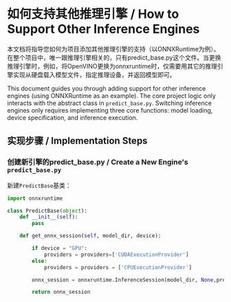 # 如何支持其他推理引擎 / How to Support Other Inference Engines

本文档将指导您如何为项目添加其他推理引擎的支持（以ONNXRuntime为例）。在整个项目中，唯一跟推理引擎相关的，只有predict_base.py这个文件。当更换推理引擎时，例如，将OpenVINO更换为onnxruntime时，仅需要用其它的推理引擎实现从硬盘载入模型文件，指定推理设备，并返回模型即可。

This document guides you through adding support for other inference engines (using ONNXRuntime as an example). The core project logic only interacts with the abstract class in `predict_base.py`. Switching inference engines only requires implementing three core functions: model loading, device specification, and inference execution.

## 实现步骤 / Implementation Steps

### 创建新引擎的predict_base.py / Create a New Engine's `predict_base.py`
新建`PredictBase`基类：

```python
import onnxruntime

class PredictBase(object):
    def __init__(self):
        pass

    def get_onnx_session(self, model_dir, device):

        if device = "GPU":
            providers = providers=['CUDAExecutionProvider']
        else:
            providers = providers = ['CPUExecutionProvider']

        onnx_session = onnxruntime.InferenceSession(model_dir, None,providers=providers)

        return onnx_session
```